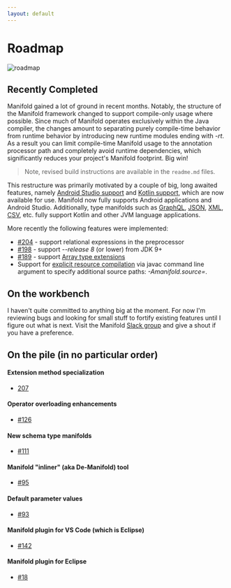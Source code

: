 ```yaml
---
layout: default
---
```


# Roadmap
 
![roadmap](http://manifold.systems/images/roadmap.jpg)
 
## Recently Completed

Manifold gained a lot of ground in recent months. Notably, the structure of the Manifold framework changed to support compile-only
usage where possible. Since much of Manifold operates exclusively within the Java compiler, the changes amount to
separating purely compile-time behavior from runtime behavior by introducing new runtime modules ending with *-rt*. As a result you
can limit compile-time Manifold usage to the annotation processor path and completely avoid runtime dependencies, which significantly
reduces your project's Manifold footprint. Big win!

>Note, revised build instructions are available in the `readme.md` files.

This restructure was primarily motivated by a couple of big, long awaited features, namely [Android Studio support](http://manifold.systems/android.html)
and [Kotlin support](http://manifold.systems/kotlin.html), which are now available for use. Manifold now fully supports Android
applications and Android Studio. Additionally, type manifolds such as [GraphQL](https://github.com/manifold-systems/manifold/tree/master/manifold-deps-parent/manifold-graphql),
[JSON](https://github.com/manifold-systems/manifold/tree/master/manifold-deps-parent/manifold-json),
[XML](https://github.com/manifold-systems/manifold/tree/master/manifold-deps-parent/manifold-xml),
[CSV](https://github.com/manifold-systems/manifold/tree/master/manifold-deps-parent/manifold-csv), etc. fully support
Kotlin and other JVM language applications.

More recently the following features were implemented:
- [#204](https://github.com/manifold-systems/manifold/issues/204) - support relational expressions in the preprocessor
- [#198](https://github.com/manifold-systems/manifold/issues/198) - support *--release 8* (or lower) from JDK 9+
- [#189](https://github.com/manifold-systems/manifold/issues/189) - support [Array type extensions](https://github.com/manifold-systems/manifold/tree/master/manifold-deps-parent/manifold-ext#extending-arrays)
- Support for [explicit resource compilation](https://github.com/manifold-systems/manifold/tree/master/manifold-core-parent/manifold#explicit-resource-compilation)
via javac command line argument to specify additional source paths: *-Amanifold.source=<paths>*.

  
## On the workbench

 I haven't quite committed to anything big at the moment. For now I'm reviewing bugs and looking for small stuff
 to fortify existing features until I figure out what is next. Visit the Manifold [Slack group](https://join.slack.com/t/manifold-group/shared_invite/zt-e0bq8xtu-93ASQa~a8qe0KDhOoD6Bgg)
 and give a shout if you have a preference.
 
## On the pile (in no particular order)

#### Extension method specialization 
* [207](https://github.com/manifold-systems/manifold/issues/207)

#### Operator overloading enhancements
* [#126](https://github.com/manifold-systems/manifold/issues/126)

#### New schema type manifolds 
* [#111](https://github.com/manifold-systems/manifold/issues/111)

#### Manifold "inliner" (aka De-Manifold) tool
* [#95](https://github.com/manifold-systems/manifold/issues/95)

#### Default parameter values
* [#93](https://github.com/manifold-systems/manifold/issues/93)

#### Manifold plugin for VS Code (which is Eclipse)
* [#142](https://github.com/manifold-systems/manifold/issues/142)

#### Manifold plugin for Eclipse
* [#18](https://github.com/manifold-systems/manifold/issues/18)

